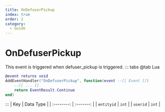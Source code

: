 ```yaml
---
title: OnDefuserPickup
index: true
order: 2
category:
  - Guide
---
```


# OnDefuserPickup
This event is triggered when defuser_pickup is triggered.
::: tabs
@tab Lua
```lua
@event returns void
AddEventHandler("OnDefuserPickup", function(event --[[ Event ]])
    --[[ ... ]]
    return EventResult.Continue
end)
```

:::
|     Key    | Data Type |
| :--------: | :-------: |
| `entityid` |   `int`   |
|  `userid`  |   `int`   |